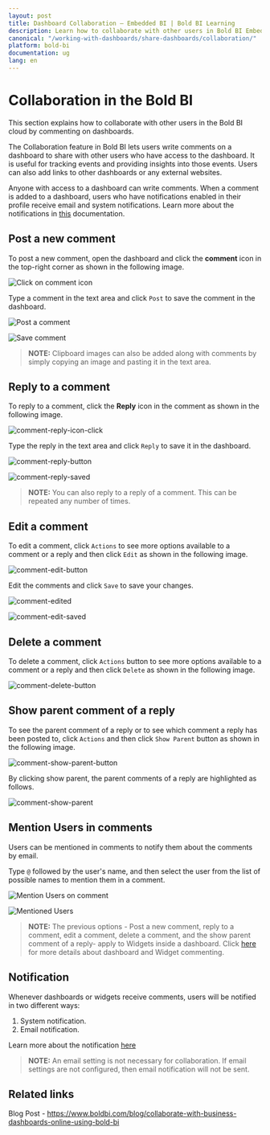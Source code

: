```yaml
---
layout: post
title: Dashboard Collaboration – Embedded BI | Bold BI Learning
description: Learn how to collaborate with other users in Bold BI Embedded by commenting on dashboards using various options.
canonical: "/working-with-dashboards/share-dashboards/collaboration/"
platform: bold-bi
documentation: ug
lang: en
---
```


# Collaboration in the Bold BI

This section explains how to collaborate with other users in the Bold BI cloud by commenting on dashboards.

The Collaboration feature in Bold BI lets users write comments on a dashboard to share with other users who have access to the dashboard. It is useful for tracking events and providing insights into those events. Users can also add links to other dashboards or any external websites. 

Anyone with access to a dashboard can write comments. When a comment is added to a dashboard, users who have notifications enabled in their profile receive email and system notifications. Learn more about the notifications in [this](/working-with-dashboards/share-dashboards/notifications/) documentation.

## Post a new comment

To post a new comment, open the dashboard and click the **comment** icon in the top-right corner as shown in the following image.

![Click on comment icon](/static/assets/working-with-dashboards/share-dashboards/images/comment-button.png)

Type a comment in the text area and click `Post` to save the comment in the dashboard.

![Post a comment](/static/assets/working-with-dashboards/share-dashboards/images/comment-post.png)

![Save comment](/static/assets/working-with-dashboards/share-dashboards/images/comment-saved.png)

> **NOTE:**  Clipboard images can also be added along with comments by simply copying an image and pasting it in the text area.

## Reply to a comment

To reply to a comment, click the **Reply** icon in the comment as shown in the following image.

![comment-reply-icon-click](/static/assets/working-with-dashboards/share-dashboards/images/comment-reply-icon-click.png)

Type the reply in the text area and click `Reply` to save it in the dashboard.

![comment-reply-button](/static/assets/working-with-dashboards/share-dashboards/images/comment-reply-button.png)

![comment-reply-saved](/static/assets/working-with-dashboards/share-dashboards/images/comment-reply-saved.png)

> **NOTE:**  You can also reply to a reply of a comment. This can be repeated any number of times.

## Edit a comment

To edit a comment, click `Actions` to see more options available to a comment or a reply and then click
 `Edit` as shown in the following image.

![comment-edit-button](/static/assets/working-with-dashboards/share-dashboards/images/comment-edit-button.png)

Edit the comments and click `Save` to save your changes.

![comment-edited](/static/assets/working-with-dashboards/share-dashboards/images/comment-edited.png)

![comment-edit-saved](/static/assets/working-with-dashboards/share-dashboards/images/comment-edit-saved.png)

## Delete a comment

To delete a comment, click `Actions` button to see more options available to a comment or a reply and then click `Delete` as shown in the following image.

![comment-delete-button](/static/assets/working-with-dashboards/share-dashboards/images/comment-delete-button.png)

## Show parent comment of a reply

To see the parent comment of a reply or to see which comment a reply has been posted to, click `Actions` and then click `Show Parent` button as shown in the following image.

![comment-show-parent-button](/static/assets/working-with-dashboards/share-dashboards/images/comment-show-parent-button.png)

By clicking show parent, the parent comments of a reply are highlighted as follows.

![comment-show-parent](/static/assets/working-with-dashboards/share-dashboards/images/comment-show-parent.png)

## Mention Users in comments

Users can be mentioned in comments to notify them about the comments by email.

Type `@` followed by the user's name, and then select the user from the list of possible names to mention them in a comment. 

![Mention Users on comment](/static/assets/working-with-dashboards/share-dashboards/images/user-mention.png)

![Mentioned Users](/static/assets/working-with-dashboards/share-dashboards/images/user-mentioned.png)

> **NOTE:**  The previous options - Post a new comment, reply to a comment, edit a comment, delete a comment, and the show parent comment of a reply- apply to Widgets inside a dashboard. Click [here](/working-with-dashboards/commenting-dashboard/) for more details about dashboard and Widget commenting.

## Notification
Whenever dashboards or widgets receive comments, users will be notified in two different ways: 

1. System notification.
2. Email notification.

Learn more about the notification [here](/working-with-dashboards/share-dashboards/notifications/)

> **NOTE:**  An email setting is not necessary for collaboration. If email settings are not configured, then email notification will not be sent.

## Related links
Blog Post - <a href="https://www.boldbi.com/blog/collaborate-with-business-dashboards-online-using-bold-bi" target="_blank">https://www.boldbi.com/blog/collaborate-with-business-dashboards-online-using-bold-bi</a>